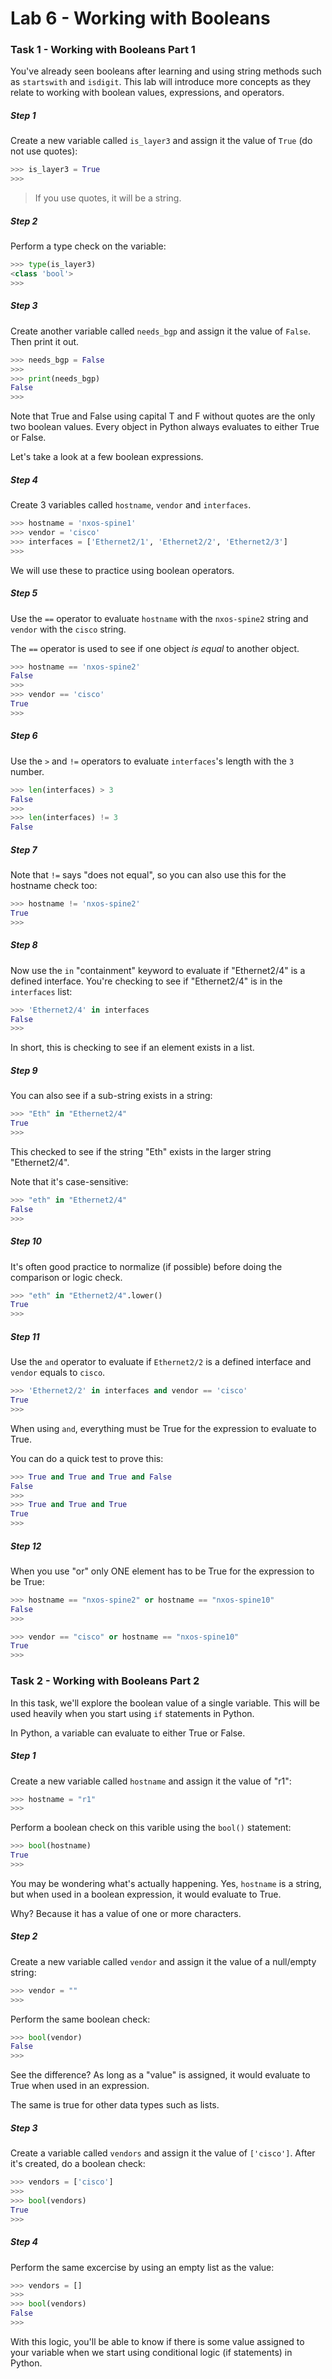 # Lab 6 - Working with Booleans

### Task 1 - Working with Booleans Part 1

You've already seen booleans after learning and using string methods such as `startswith` and `isdigit`.  This lab will introduce more concepts as they relate to working with boolean values, expressions, and operators.

##### Step 1

Create a new variable called `is_layer3` and assign it the value of `True` (do not use quotes):

```python
>>> is_layer3 = True
>>>
```

> If you use quotes, it will be a string.

##### Step 2

Perform a type check on the variable:

```python
>>> type(is_layer3)
<class 'bool'>
>>>
```

##### Step 3

Create another variable called `needs_bgp` and assign it the value of `False`. Then print it out.

```python
>>> needs_bgp = False
>>>
>>> print(needs_bgp)
False
>>>
```

Note that True and False using capital T and F without quotes are the only two boolean values.  Every object in Python always evaluates to either True or False.

Let's take a look at a few boolean expressions.


##### Step 4

Create 3 variables called `hostname`, `vendor` and `interfaces`.


```python
>>> hostname = 'nxos-spine1'
>>> vendor = 'cisco'
>>> interfaces = ['Ethernet2/1', 'Ethernet2/2', 'Ethernet2/3']
>>>
```

We will use these to practice using boolean operators.

##### Step 5

Use the `==` operator to evaluate `hostname` with the `nxos-spine2` string and `vendor` with the `cisco` string.

The `==` operator is used to see if one object _is equal_ to another object.

```python
>>> hostname == 'nxos-spine2'
False
>>>
>>> vendor == 'cisco'
True
>>>
```

##### Step 6

Use the `>` and `!=` operators to evaluate `interfaces`'s length with the `3` number.

```python
>>> len(interfaces) > 3
False
>>>
>>> len(interfaces) != 3
False
```

##### Step 7

Note that `!=` says "does not equal", so you can also use this for the hostname check too:

```python
>>> hostname != 'nxos-spine2'
True
>>>
```

##### Step 8

Now use the `in` "containment" keyword to evaluate if "Ethernet2/4" is a defined interface.  You're checking to see if "Ethernet2/4" is in the `interfaces` list:

```python
>>> 'Ethernet2/4' in interfaces
False
>>>
```

In short, this is checking to see if an element exists in a list.

##### Step 9

You can also see if a sub-string exists in a string:

```python
>>> "Eth" in "Ethernet2/4"
True
>>>
```

This checked to see if the string "Eth" exists in the larger string "Ethernet2/4".

Note that it's case-sensitive:

```python
>>> "eth" in "Ethernet2/4"
False
>>>
```

##### Step 10

It's often good practice to normalize (if possible) before doing the comparison or logic check.

```python
>>> "eth" in "Ethernet2/4".lower()
True
>>>
```

##### Step 11

Use the `and` operator to evaluate if `Ethernet2/2` is a defined interface and `vendor` equals to `cisco`.

```python
>>> 'Ethernet2/2' in interfaces and vendor == 'cisco'
True
>>>
```

When using `and`, everything must be True for the expression to evaluate to True.

You can do a quick test to prove this:

```python
>>> True and True and True and False
False
>>>
>>> True and True and True
True
>>>
```

##### Step 12

When you use "or" only ONE element has to be True for the expression to be True:

```python
>>> hostname == "nxos-spine2" or hostname == "nxos-spine10"
False
>>>
```

```python
>>> vendor == "cisco" or hostname == "nxos-spine10"
True
>>>
```

### Task 2 - Working with Booleans Part 2

In this task, we'll explore the boolean value of a single variable.  This will be used heavily when you start using `if` statements in Python.

In Python, a variable can evaluate to either True or False.

##### Step 1

Create a new variable called `hostname` and assign it the value of "r1":

```python
>>> hostname = "r1"
>>>
```

Perform a boolean check on this varible using the `bool()` statement:

```python
>>> bool(hostname)
True
>>>
```

You may be wondering what's actually happening.  Yes, `hostname` is a string, but when used in a boolean expression, it would evaluate to True.

Why?  Because it has a value of one or more characters.

##### Step 2

Create a new variable called `vendor` and assign it the value of a null/empty string:

```python
>>> vendor = ""
>>>
```

Perform the same boolean check:

```python
>>> bool(vendor)
False
>>>
```

See the difference?  As long as a "value" is assigned, it would evaluate to True when used in an expression.

The same is true for other data types such as lists.

##### Step 3

Create a variable called `vendors` and assign it the value of `['cisco']`.  After it's created, do a boolean check:

```python
>>> vendors = ['cisco']
>>>
>>> bool(vendors)
True
>>>
```

##### Step 4

Perform the same excercise by using an empty list as the value:

```python
>>> vendors = []
>>>
>>> bool(vendors)
False
>>>
```

With this logic, you'll be able to know if there is some value assigned to your variable when we start using conditional logic (if statements) in Python.
